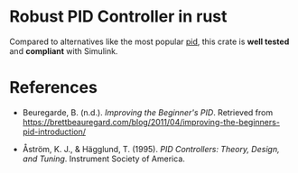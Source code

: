 # Robust PID Controller in rust

Compared to alternatives like the most popular [pid](https://github.com/braincore/pid-rs), this crate is **well tested** and **compliant** with Simulink.

# References

- Beuregarde, B. (n.d.). _Improving the Beginner's PID_. Retrieved from <https://brettbeauregard.com/blog/2011/04/improving-the-beginners-pid-introduction/>

- Åström, K. J., & Hägglund, T. (1995). _PID Controllers: Theory, Design, and Tuning_. Instrument Society of America.
